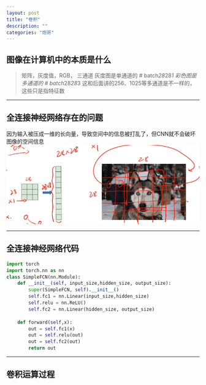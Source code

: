 ```yaml
---
layout: post
title: "卷积"
description: ""
categories: "炮哥"
---
```


## 图像在计算机中的本质是什么
>矩阵，灰度值，RGB，  三通道
>灰度图是单通道的    # batch*28*28*1
>彩色图是多通道的    # batch*28*28*3
>这和后面讲的256、1025等多通道是不一样的，这些只是指特征数

------------------------------------------------------------


## 全连接神经网络存在的问题
因为输入被压成一维的长向量，导致空间中的信息被打乱了，但CNN就不会破坏图像的空间信息  ![alt text](/images/posts/炮哥/image-1.png)


---------------------------------------------------------------


## 全连接神经网络代码

```py
import torch
import torch.nn as nn
class SimpleFCN(nn.Module):
    def __init__(self, input_size,hidden_size, output_size):
        super(SimpleFCN, self).__init__()
        self.fc1 = nn.Linear(input_size,hidden_size)
        self.relu = nn.ReLU()
        self.fc2 = nn.Linear(hidden_size, output_size)

    def forward(self,x):
        out = self.fc1(x)
        out = self.relu(out)
        out = self.fc2(out)
        return out
```


----------------------------------------------------------------
## 卷积运算过程
  